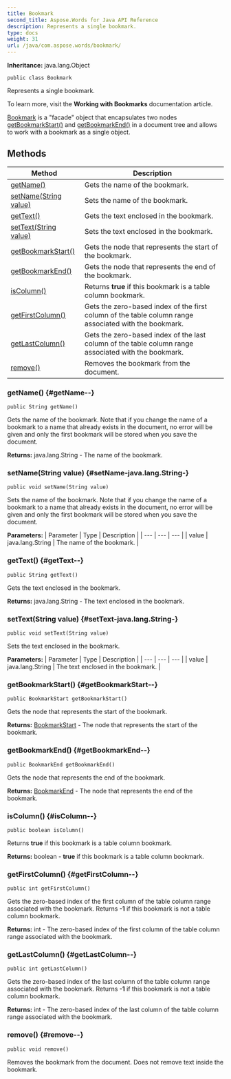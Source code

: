 ```yaml
---
title: Bookmark
second_title: Aspose.Words for Java API Reference
description: Represents a single bookmark.
type: docs
weight: 31
url: /java/com.aspose.words/bookmark/
---
```


**Inheritance:**
java.lang.Object
```
public class Bookmark
```

Represents a single bookmark.

To learn more, visit the **Working with Bookmarks** documentation article.

[Bookmark](../../com.aspose.words/bookmark) is a "facade" object that encapsulates two nodes [getBookmarkStart()](../../com.aspose.words/bookmark\#getBookmarkStart--) and [getBookmarkEnd()](../../com.aspose.words/bookmark\#getBookmarkEnd--) in a document tree and allows to work with a bookmark as a single object.
## Methods

| Method | Description |
| --- | --- |
| [getName()](#getName--) | Gets the name of the bookmark. |
| [setName(String value)](#setName-java.lang.String-) | Sets the name of the bookmark. |
| [getText()](#getText--) | Gets the text enclosed in the bookmark. |
| [setText(String value)](#setText-java.lang.String-) | Sets the text enclosed in the bookmark. |
| [getBookmarkStart()](#getBookmarkStart--) | Gets the node that represents the start of the bookmark. |
| [getBookmarkEnd()](#getBookmarkEnd--) | Gets the node that represents the end of the bookmark. |
| [isColumn()](#isColumn--) | Returns **true** if this bookmark is a table column bookmark. |
| [getFirstColumn()](#getFirstColumn--) | Gets the zero-based index of the first column of the table column range associated with the bookmark. |
| [getLastColumn()](#getLastColumn--) | Gets the zero-based index of the last column of the table column range associated with the bookmark. |
| [remove()](#remove--) | Removes the bookmark from the document. |
### getName() {#getName--}
```
public String getName()
```


Gets the name of the bookmark. Note that if you change the name of a bookmark to a name that already exists in the document, no error will be given and only the first bookmark will be stored when you save the document.

**Returns:**
java.lang.String - The name of the bookmark.
### setName(String value) {#setName-java.lang.String-}
```
public void setName(String value)
```


Sets the name of the bookmark. Note that if you change the name of a bookmark to a name that already exists in the document, no error will be given and only the first bookmark will be stored when you save the document.

**Parameters:**
| Parameter | Type | Description |
| --- | --- | --- |
| value | java.lang.String | The name of the bookmark. |

### getText() {#getText--}
```
public String getText()
```


Gets the text enclosed in the bookmark.

**Returns:**
java.lang.String - The text enclosed in the bookmark.
### setText(String value) {#setText-java.lang.String-}
```
public void setText(String value)
```


Sets the text enclosed in the bookmark.

**Parameters:**
| Parameter | Type | Description |
| --- | --- | --- |
| value | java.lang.String | The text enclosed in the bookmark. |

### getBookmarkStart() {#getBookmarkStart--}
```
public BookmarkStart getBookmarkStart()
```


Gets the node that represents the start of the bookmark.

**Returns:**
[BookmarkStart](../../com.aspose.words/bookmarkstart) - The node that represents the start of the bookmark.
### getBookmarkEnd() {#getBookmarkEnd--}
```
public BookmarkEnd getBookmarkEnd()
```


Gets the node that represents the end of the bookmark.

**Returns:**
[BookmarkEnd](../../com.aspose.words/bookmarkend) - The node that represents the end of the bookmark.
### isColumn() {#isColumn--}
```
public boolean isColumn()
```


Returns **true** if this bookmark is a table column bookmark.

**Returns:**
boolean - **true** if this bookmark is a table column bookmark.
### getFirstColumn() {#getFirstColumn--}
```
public int getFirstColumn()
```


Gets the zero-based index of the first column of the table column range associated with the bookmark. Returns **-1** if this bookmark is not a table column bookmark.

**Returns:**
int - The zero-based index of the first column of the table column range associated with the bookmark.
### getLastColumn() {#getLastColumn--}
```
public int getLastColumn()
```


Gets the zero-based index of the last column of the table column range associated with the bookmark. Returns **-1** if this bookmark is not a table column bookmark.

**Returns:**
int - The zero-based index of the last column of the table column range associated with the bookmark.
### remove() {#remove--}
```
public void remove()
```


Removes the bookmark from the document. Does not remove text inside the bookmark.

